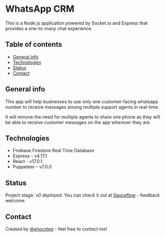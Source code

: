 # WhatsApp CRM
This is a Node.js application powered by Socket.io and Express that provides a one-to-many chat experience.

## Table of contents
* [General info](#general-info)
* [Technologies](#technologies)
* [Status](#status)
* [Contact](#contact)

## General info
This app will help businesses to use only one customer-facing whatsapp number to receive messages among multiple support agents in real-time. 

It will remove the need for multiple agents to share one phone as they will be able to receive customer messages on the app wherever they are.


## Technologies
* Firebase Firestore Real Time Database
* Express - v4.17.1
* React - v17.0.1
* Puppeteer - v7.0.0


## Status
Project stage: _v0 deployed_. You can check it out at [Sauceflow](https://www.sauceflow.com) - feedback welcome.

## Contact
Created by [@shocotee](https://www.twitter.com/shocotee) - feel free to contact me!
